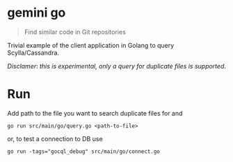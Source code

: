 # gemini go
> Find similar code in Git repositories

Trivial example of the client application in Golang to query Scylla/Cassandra.

*Disclamer*: _this is experimental, only a query for *duplicate files* is supported_.


# Run
Add path to the file you want to search duplicate files for and

```
go run src/main/go/query.go <path-to-file>
```

or, to test a connection to DB use

```
go run -tags="gocql_debug" src/main/go/connect.go
```
